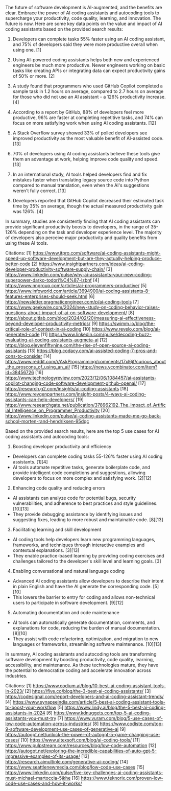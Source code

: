 The future of software development is AI-augmented, and the benefits are clear. Embrace the power of AI coding assistants and autocoding tools to supercharge your productivity, code quality, learning, and innovation. The future is now.
Here are some key data points on the value and impact of AI coding assistants based on the provided search results:

1. Developers can complete tasks 55% faster using an AI coding assistant, and 75% of developers said they were more productive overall when using one. [1]

2. Using AI-powered coding assistants helps both new and experienced engineers be much more productive. Newer engineers working on basic tasks like creating APIs or integrating data can expect productivity gains of 50% or more. [2]

3. A study found that programmers who used GitHub Copilot completed a sample task in 1.2 hours on average, compared to 2.7 hours on average for those who did not use an AI assistant - a 126% productivity increase. [4]

4. According to a report by GitHub, 88% of developers feel more productive, 96% are faster at completing repetitive tasks, and 74% can focus on more satisfying work when using AI coding assistants. [12]

5. A Stack Overflow survey showed 33% of polled developers see improved productivity as the most valuable benefit of AI-assisted code. [13]

6. 70% of developers using AI coding assistants believe these tools give them an advantage at work, helping improve code quality and speed. [13]

7. In an international study, AI tools helped developers find and fix mistakes faster when translating legacy source code into Python compared to manual translation, even when the AI's suggestions weren't fully correct. [13]

8. Developers reported that GitHub Copilot decreased their estimated task time by 35% on average, though the actual measured productivity gain was 126%. [4]

In summary, studies are consistently finding that AI coding assistants can provide significant productivity boosts to developers, in the range of 35-126% depending on the task and developer experience level. The majority of developers also perceive major productivity and quality benefits from using these AI tools.

Citations:
[1] https://www.itpro.com/software/ai-coding-assistants-might-speed-up-software-development-but-are-they-actually-helping-produce-better-code
[2] https://www.insightpartners.com/ideas/ai-coding-developer-productivity-software-supply-chain/
[3] https://www.linkedin.com/pulse/why-ai-assistants-your-new-coding-superpower-darko-todori%C4%87-lzbnf
[4] https://www.nngroup.com/articles/ai-programmers-productive/
[5] https://www.infoworld.com/article/3694900/ai-coding-assistants-8-features-enterprises-should-seek.html
[6] https://newsletter.pragmaticengineer.com/p/ai-coding-tools
[7] https://www.geekwire.com/2024/new-study-on-coding-behavior-raises-questions-about-impact-of-ai-on-software-development/
[8] https://about.gitlab.com/blog/2024/02/20/measuring-ai-effectiveness-beyond-developer-productivity-metrics/
[9] https://swimm.io/blog/the-critical-role-of-context-in-ai-coding
[10] https://www.revelo.com/blog/ai-generated-code
[11] https://www.linkedin.com/pulse/decoding-buzz-evaluating-ai-coding-assistants-augmeta-ai
[12] https://blog.elevenfiftynine.com/the-rise-of-open-source-ai-coding-assistants
[13] https://blog.codacy.com/ai-assisted-coding-7-pros-and-cons-to-consider
[14] https://www.reddit.com/r/AskProgramming/comments/17xl6jf/curious_about_the_proscons_of_using_an_ai/
[15] https://news.ycombinator.com/item?id=38456726
[16] https://www.technologyreview.com/2023/12/06/1084457/ai-assistants-copilot-changing-code-software-development-github-openai/
[17] https://research.g2.com/insights/ai-coding-assistants
[18] https://www.revgenpartners.com/insight-posts/4-ways-ai-coding-assistants-can-help-developers/
[19] https://www.researchgate.net/publication/378962192_The_Impact_of_Artificial_Intelligence_on_Programmer_Productivity
[20] https://www.linkedin.com/pulse/ai-coding-assistants-made-me-go-back-school-morten-rand-hendriksen-95dqc


Based on the provided search results, here are the top 5 use cases for AI coding assistants and autocoding tools:

1. Boosting developer productivity and efficiency
- Developers can complete coding tasks 55-126% faster using AI coding assistants. [1][4]
- AI tools automate repetitive tasks, generate boilerplate code, and provide intelligent code completions and suggestions, allowing developers to focus on more complex and satisfying work. [2][12]

2. Enhancing code quality and reducing errors
- AI assistants can analyze code for potential bugs, security vulnerabilities, and adherence to best practices and style guidelines. [10][13]
- They provide debugging assistance by identifying issues and suggesting fixes, leading to more robust and maintainable code. [8][13]

3. Facilitating learning and skill development
- AI coding tools help developers learn new programming languages, frameworks, and techniques through interactive examples and contextual explanations. [3][13]
- They enable practice-based learning by providing coding exercises and challenges tailored to the developer's skill level and learning goals. [3]

4. Enabling conversational and natural language coding
- Advanced AI coding assistants allow developers to describe their intent in plain English and have the AI generate the corresponding code. [5][10] 
- This lowers the barrier to entry for coding and allows non-technical users to participate in software development. [9][12]

5. Automating documentation and code maintenance
- AI tools can automatically generate documentation, comments, and explanations for code, reducing the burden of manual documentation. [8][10]
- They assist with code refactoring, optimization, and migration to new languages or frameworks, streamlining software maintenance. [10][13]

In summary, AI coding assistants and autocoding tools are transforming software development by boosting productivity, code quality, learning, accessibility, and maintenance. As these technologies mature, they have the potential to democratize coding and accelerate innovation across industries.

Citations:
[1] https://www.codium.ai/blog/10-best-ai-coding-assistant-tools-in-2023/
[2] https://five.co/blog/the-3-best-ai-coding-assistants/
[3] https://codesignal.com/report-developers-and-ai-coding-assistant-trends/
[4] https://www.synapseindia.com/article/5-best-ai-coding-assistant-tools-to-boost-your-workflow
[5] https://www.lindy.ai/blog/the-5-best-ai-coding-assistants-in-2024
[6] https://www.kdnuggets.com/top-5-ai-coding-assistants-you-must-try
[7] https://www.vuram.com/blog/5-use-cases-of-low-code-automation-across-industries/
[8] https://www.codiste.com/top-9-software-development-use-cases-of-generative-ai
[9] https://autogpt.net/unlock-the-power-of-autogpt-5-game-changing-use-cases/
[10] https://www.altexsoft.com/blog/ai-coding-tools/
[11] https://www.pulpstream.com/resources/blog/low-code-automation
[12] https://autogpt.net/exploring-the-incredible-capabilities-of-auto-gpt-5-impressive-examples-of-its-usage/
[13] https://research.aimultiple.com/generative-ai-coding/
[14] https://www.seattlenewmedia.com/blog/low-code-use-cases
[15] https://www.linkedin.com/pulse/five-key-challenges-ai-coding-assistants-must-michael-martoccia-5jkhe
[16] https://www.teknorix.com/proven-low-code-use-cases-and-how-it-works/